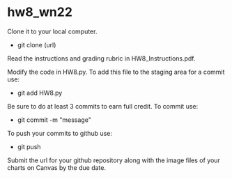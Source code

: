 # hw8_wn22

Clone it to your local computer.  

- git clone (url)

Read the instructions and grading rubric in HW8_Instructions.pdf.  

Modify the code in HW8.py.  To add this file to the staging area for a commit use:

- git add HW8.py

Be sure to do at least 3 commits to earn full credit.  To commit use:

- git commit -m "message"

To push your commits to github use:

- git push

Submit the url for your github repository along with the image files of your charts on Canvas by the due date.
